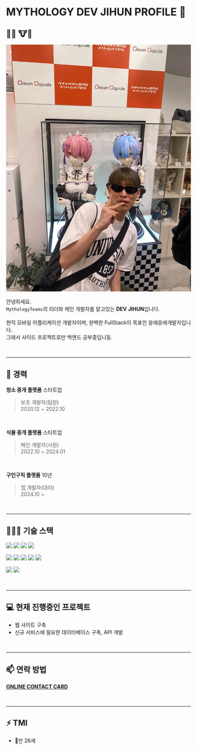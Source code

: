 # MYTHOLOGY DEV JIHUN PROFILE 👋


## 🙋‍♂️ 🐮🐶
<img src="https://github.com/MythologyDevJihun/MythologyDevJihun/blob/main/IMG_3148%202.JPG" alt="램짱 람짱과 함께 찍은 사진" width="600"/>

안녕하세요.<br/>
`MythologyTeams`의 리더와 메인 개발자를 맡고있는 **DEV JIHUN**입니다.<br/><br/>
현직 모바일 어플리케이션 개발자이며, 완벽한 FullStack이 목표인 응애응애개발자입니다.<br/>
그래서 사이드 프로젝트로만 백엔드 공부중입니둥.<br/>


<br/>

---

## 💼 경력
**청소 중개 플랫폼** 스타트업<br/>
> 보조 개발자(팀원)<br/>
> 2020.12 ~ 2022.10
<br/>

**식물 중개 플랫폼** 스타트업<br/>
> 메인 개발자(사원)<br/>
> 2022.10 ~ 2024.01
<br/>

**구인구직 플랫폼** 10년<br/>
> 앱 개발자(대리)<br/>
> 2024.10 ~
<br/>

---

## 🧑🏻‍💻 기술 스택
<p align>
  <img src="https://img.shields.io/badge/Flutter-02569B?style=flat-square&logo=Flutter&logoColor=white"/>
  <img src="https://img.shields.io/badge/Vue.js-4FC08D?style=flat-square&logo=Vue.js&logoColor=white"/>
  <img src="https://img.shields.io/badge/Node.js-339933?style=flat-square&logo=Node.js&logoColor=white"/>
  <img src="https://img.shields.io/badge/MySQL-4479A1?style=flat-square&logo=MySQL&logoColor=white"/>
</p>

<p align>
  <img src="https://img.shields.io/badge/Dart-0175C2?style=flat-square&logo=Dart&logoColor=white"/>
  <img src="https://img.shields.io/badge/JavaScript-F7DF1E?style=flat-square&logo=JavaScript&logoColor=black"/>
  <img src="https://img.shields.io/badge/Python-3776AB?style=flat-square&logo=Python&logoColor=white"/>
  <img src="https://img.shields.io/badge/Java-007396?style=flat-square&logo=Java&logoColor=white"/>
  <img src="https://img.shields.io/badge/C%23-239120?style=flat-square&logo=CSharp&logoColor=white"/>
</p>

<p align>
  <img src="https://img.shields.io/badge/Ubuntu-E95420?style=flat-square&logo=Ubuntu&logoColor=white"/>
  <img src="https://img.shields.io/badge/CentOS-262577?style=flat-square&logo=CentOS&logoColor=white"/>
</p>

<br/>

---

## 💻 현재 진행중인 프로젝트
- 웹 사이트 구축
- 신규 서비스에 필요한 데이터베이스 구축, API 개발

<br/>

---

## 📫 연락 방법
[**ONLINE CONTACT CARD**](https://mythologyteams.com/contact_us?name=신지훈)

<br/>

---

## ⚡ TMI
- 만 26세
